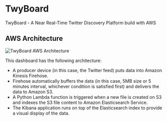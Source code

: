 # TwyBoard
TwyBoard - A Near Real-Time Twitter Discovery Platform build with AWS


## AWS Architecture

![TwyBoard AWS Architecture](aws-architecture.png)

This dashboard has the following architecture:

- A producer device (in this case, the Twitter feed) puts data into Amazon Kinesis Firehose.
- Firehose automatically buffers the data (in this case, 5MB size or 5 minutes interval, whichever condition is satisfied first) and delivers the data to Amazon S3.
- A Python Lambda function is triggered when a new file is created on S3 and indexes the S3 file content to Amazon Elasticsearch Service.
- The Kibana application runs on top of the Elasticsearch index to provide a visual display of the data.


